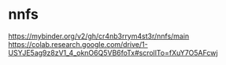 # nnfs
https://mybinder.org/v2/gh/cr4nb3rrym4st3r/nnfs/main
https://colab.research.google.com/drive/1-USYJE5ag9z8zV1_4_oknO6Q5VB6foTx#scrollTo=fXuY7O5AFcwj
